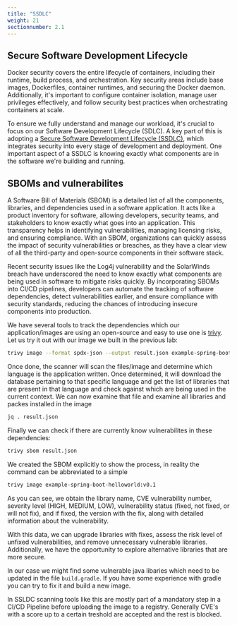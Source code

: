 ```yaml
---
title: "SSDLC"
weight: 21
sectionnumber: 2.1
---
```


## Secure Software Development Lifecycle

Docker security covers the entire lifecycle of containers, including their runtime, build process, and orchestration. Key security areas include base images, Dockerfiles, container runtimes, and securing the Docker daemon. Additionally, it's important to configure container isolation, manage user privileges effectively, and follow security best practices when orchestrating containers at scale.

To ensure we fully understand and manage our workload, it's crucial to focus on our Software Development Lifecycle (SDLC). A key part of this is adopting a [Secure Software Development Lifecycle (SSDLC)](<https://www.hackerone.com/knowledge-center/what-ssdlc-secure-software-development-life-cycle>), which integrates security into every stage of development and deployment. One important aspect of a SSDLC is knowing exactly what components are in the software we're building and running.

## SBOMs and vulnerabilites

A Software Bill of Materials (SBOM) is a detailed list of all the components, libraries, and dependencies used in a software application. It acts like a product inventory for software, allowing developers, security teams, and stakeholders to know exactly what goes into an application. This transparency helps in identifying vulnerabilities, managing licensing risks, and ensuring compliance. With an SBOM, organizations can quickly assess the impact of security vulnerabilities or breaches, as they have a clear view of all the third-party and open-source components in their software stack.

Recent security issues like the Log4j vulnerability and the SolarWinds breach have underscored the need to know exactly what components are being used in software to mitigate risks quickly. By incorporating SBOMs into CI/CD pipelines, developers can automate the tracking of software dependencies, detect vulnerabilities earlier, and ensure compliance with security standards, reducing the chances of introducing insecure components into production.

We have several tools to track the dependencies which our application/images are using an open-source and easy to use one is [trivy](https://trivy.dev/). Let us try it out with our image we built in the previous lab:

```bash
trivy image --format spdx-json --output result.json example-spring-boot-helloworld:v0.1
```

Once done, the scanner will scan the files/image and determine which language is the application written. Once determined, it will download the database pertaining to that specific language and get the list of libraries that are present in that language and check against which are being used in the current context. We can now examine that file and examine all libraries and packes installed in the image

```bash
jq . result.json
```

Finally we can check if there are currently know vulnerabilites in these dependencies:

```bash
trivy sbom result.json
```

We created the SBOM explicitly to show the process, in reality the command can be abbreviated to a simple

```bash
trivy image example-spring-boot-helloworld:v0.1
```

As you can see, we obtain the library name, CVE vulnerability number, severity level (HIGH, MEDIUM, LOW), vulnerability status (fixed, not fixed, or will not fix), and if fixed, the version with the fix, along with detailed information about the vulnerability.

With this data, we can upgrade libraries with fixes, assess the risk level of unfixed vulnerabilities, and remove unnecessary vulnerable libraries. Additionally, we have the opportunity to explore alternative libraries that are more secure.

In our case we might find some vulnerable java libaries which need to be updated in the file `build.gradle`. If you have some experience with gradle you can try to fix it and build a new image.

In SSLDC scanning tools like this are mostly part of a mandatory step in a CI/CD Pipeline before uploading the image to a registry. Generally CVE's with a score up to a certain treshold are accepted and the rest is blocked.
